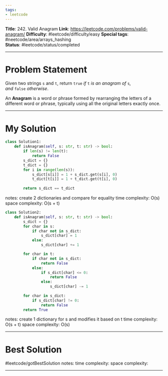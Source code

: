 ```yaml
---
tags:
- leetcode
---
```

**Title**: 242. Valid Anagram
**Link**: https://leetcode.com/problems/valid-anagram/
**Difficulty**: #leetcode/difficulty/easy 
**Special tags**: #neetcode/area/arrays_hashing  
**Status**: #leetcode/status/completed 

---
# Problem Statement
Given two strings `s` and `t`, return `true` _if_ `t` _is an anagram of_ `s`_, and_ `false` _otherwise_.

An **Anagram** is a word or phrase formed by rearranging the letters of a different word or phrase, typically using all the original letters exactly once.

---
# My Solution

```python
class Solution1:
    def isAnagram(self, s: str, t: str) -> bool:
        if len(s) != len(t):
            return False
        s_dict = {}
        t_dict = {}
        for i in range(len(s)):
            s_dict[s[i]] = 1 + s_dict.get(s[i], 0)
            t_dict[t[i]] = 1 + t_dict.get(t[i], 0)
        
        return s_dict == t_dict
```

notes: create 2 dictionaries and compare for equality
time complexity: O(s)
space complexity: O(s + t)

```python
class Solution2:
    def isAnagram(self, s: str, t: str) -> bool:
        s_dict = {}
        for char in s:
            if char not in s_dict:
                s_dict[char] = 1
            else:
                s_dict[char] += 1

        for char in t:
            if char not in s_dict:
                return False
            else:
                if s_dict[char] <= 0:
                    return False
                else:
                    s_dict[char] -= 1
        
        for char in s_dict:
            if s_dict[char] != 0:
                return False
        return True
```

notes: create 1 dictionary for s and modifies it based on t
time complexity: O(s + t)
space complexity: O(s)

---
# Best Solution
#leetcode/gotBestSolution 
notes: 
time complexity: 
space complexity: 

---

